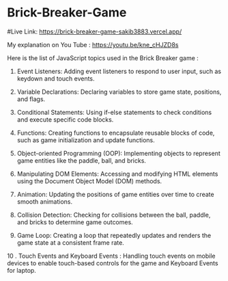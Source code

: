 ﻿# Brick-Breaker-Game
 
 #Live Link: https://brick-breaker-game-sakib3883.vercel.app/

My explanation on You Tube : https://youtu.be/kne_cHJZD8s

Here is the list of JavaScript topics used in the Brick Breaker game :

1. Event Listeners: Adding event listeners to respond to user input, such as keydown and touch events.

2. Variable Declarations: Declaring variables to store game state, positions, and flags.

3. Conditional Statements: Using if-else statements to check conditions and execute specific code blocks.

4. Functions: Creating functions to encapsulate reusable blocks of code, such as game initialization and update functions.

5. Object-oriented Programming (OOP): Implementing objects to represent game entities like the paddle, ball, and bricks.

6. Manipulating DOM Elements: Accessing and modifying HTML elements using the Document Object Model (DOM) methods.

7. Animation: Updating the positions of game entities over time to create smooth animations.

8. Collision Detection: Checking for collisions between the ball, paddle, and bricks to determine game outcomes.

9. Game Loop: Creating a loop that repeatedly updates and renders the game state at a consistent frame rate.

10 . Touch Events and Keyboard  Events : Handling touch events on mobile devices to enable touch-based controls for the game and  Keyboard  Events for laptop.
